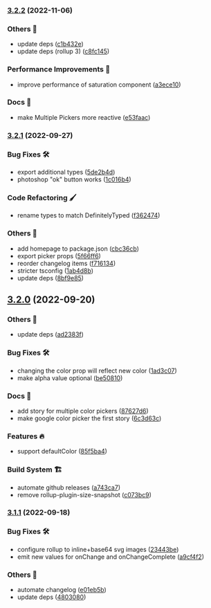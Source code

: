 

### [3.2.2](https://github.com/hello-pangea/color-picker/compare/v3.2.1...v3.2.2) (2022-11-06)


### Others 🔧

* update deps ([c1b432e](https://github.com/hello-pangea/color-picker/commit/c1b432ef14cb3682eb9d6cc9c1a0531f431527c8))
* update deps (rollup 3) ([c8fc145](https://github.com/hello-pangea/color-picker/commit/c8fc145731b9fa9b511cc9efe1b8ca8ae731ff6a))


### Performance Improvements 🚀

* improve performance of saturation component ([a3ece10](https://github.com/hello-pangea/color-picker/commit/a3ece10dce77a22db4631f4e2166b20abd25e5f4))


### Docs 📃

* make Multiple Pickers more reactive ([e53faac](https://github.com/hello-pangea/color-picker/commit/e53faac124d761dc9782ea54f08adc691fb25476))

### [3.2.1](https://github.com/hello-pangea/color-picker/compare/v3.2.0...v3.2.1) (2022-09-27)


### Bug Fixes 🛠

* export additional types ([5de2b4d](https://github.com/hello-pangea/color-picker/commit/5de2b4d29096796b876eecd81256210e7451edda))
* photoshop "ok" button works ([1c016b4](https://github.com/hello-pangea/color-picker/commit/1c016b47a39d88af98a436dc9b38c86f0e305e3a))


### Code Refactoring 🖌

* rename types to match DefinitelyTyped ([f362474](https://github.com/hello-pangea/color-picker/commit/f3624749cb2d49e7ab5d02582469d410d929a59b))


### Others 🔧

* add homepage to package.json ([cbc36cb](https://github.com/hello-pangea/color-picker/commit/cbc36cb33d12e6ff0391892fd9cf4df55fb2ae61))
* export picker props ([5f66ff6](https://github.com/hello-pangea/color-picker/commit/5f66ff678e7a3667d3f145798f8266b3b774482e))
* reorder changelog items ([f716134](https://github.com/hello-pangea/color-picker/commit/f716134ce68e1a5ca6174cce9fb2c4e4f5b06a9d))
* stricter tsconfig ([1ab4d8b](https://github.com/hello-pangea/color-picker/commit/1ab4d8b086ddb08a40bc028c638e74977db7a768))
* update deps ([8bf9e85](https://github.com/hello-pangea/color-picker/commit/8bf9e85c13006c8fa29c378b68852f0bfa98c77b))

## [3.2.0](https://github.com/hello-pangea/color-picker/compare/v3.1.1...v3.2.0) (2022-09-20)


### Others 🔧

* update deps ([ad2383f](https://github.com/hello-pangea/color-picker/commit/ad2383f690d16ff709c3e5b2bb78bf9903ddc47d))


### Bug Fixes 🛠

* changing the color prop will reflect new color ([1ad3c07](https://github.com/hello-pangea/color-picker/commit/1ad3c077b9451498f595bc79cb6c57cfc1abf1a5))
* make alpha value optional ([be50810](https://github.com/hello-pangea/color-picker/commit/be508109e02d6ac9dc9bf6a049aaa7be2b8738af))


### Docs 📃

* add story for multiple color pickers ([87627d6](https://github.com/hello-pangea/color-picker/commit/87627d61a3c2c12ff18870e7c1bb9e014a2e88c3))
* make google color picker the first story ([6c3d63c](https://github.com/hello-pangea/color-picker/commit/6c3d63cb11aa9e450f253edada97e7da0ab2c3f8))


### Features 🔥

* support defaultColor ([85f5ba4](https://github.com/hello-pangea/color-picker/commit/85f5ba4c83bbaa83f211f9486c69be4ff07ff503))


### Build System 🏗

* automate github releases ([a743ca7](https://github.com/hello-pangea/color-picker/commit/a743ca770f84f9b632b432b7e8527045ec7b7389))
* remove rollup-plugin-size-snapshot ([c073bc9](https://github.com/hello-pangea/color-picker/commit/c073bc978aef5078bc6b73eb2042d2c160ce444b))

### [3.1.1](https://github.com/hello-pangea/color-picker/compare/v3.1.0...v3.1.1) (2022-09-18)


### Bug Fixes 🛠

* configure rollup to inline+base64 svg images ([23443be](https://github.com/hello-pangea/color-picker/commit/23443befe0069d9c369daaf44eabd87e4d9e4038))
* emit new values for onChange and onChangeComplete ([a9cf4f2](https://github.com/hello-pangea/color-picker/commit/a9cf4f2c78f2b189129c15ca8aa2b167d174601e))


### Others 🔧

* automate changelog ([e01eb5b](https://github.com/hello-pangea/color-picker/commit/e01eb5b89cc6fa8672d34e94da9f6b9395b36f2e))
* update deps ([4803080](https://github.com/hello-pangea/color-picker/commit/4803080e162b58a8136ba94ace614df77fa82420))